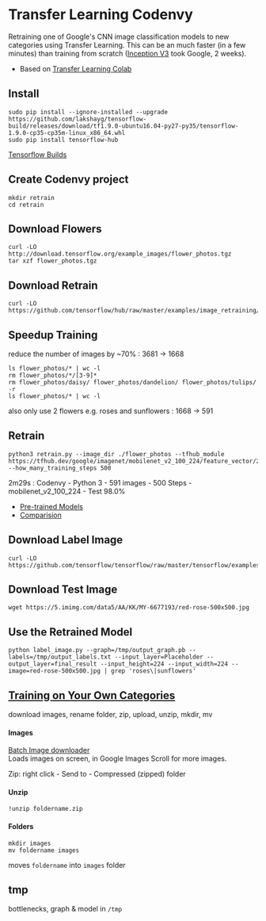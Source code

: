 # Transfer Learning Codenvy

Retraining one of Google's CNN image classification models to new categories using Transfer Learning.
This can be an much faster (in a few minutes) than training from scratch ([Inception V3](https://github.com/EN10/KerasInception) took Google, 2 weeks).

* Based on [Transfer Learning Colab](https://github.com/EN10/TransferLearnColab)

## Install
    sudo pip install --ignore-installed --upgrade https://github.com/lakshayg/tensorflow-build/releases/download/tf1.9.0-ubuntu16.04-py27-py35/tensorflow-1.9.0-cp35-cp35m-linux_x86_64.whl
    sudo pip install tensorflow-hub

[Tensorflow Builds](https://github.com/lakshayg/tensorflow-build)

## Create Codenvy project
    mkdir retrain
    cd retrain

## Download Flowers
    curl -LO http://download.tensorflow.org/example_images/flower_photos.tgz
    tar xzf flower_photos.tgz

## Download Retrain
    curl -LO https://github.com/tensorflow/hub/raw/master/examples/image_retraining/retrain.py

## Speedup Training 
reduce the number of images by ~70% : 3681 -> 1668

    ls flower_photos/* | wc -l
    rm flower_photos/*/[3-9]*
    rm flower_photos/daisy/ flower_photos/dandelion/ flower_photos/tulips/ -r
    ls flower_photos/* | wc -l
also only use 2 flowers e.g. roses and sunflowers : 1668 -> 591

## Retrain
    python3 retrain.py --image_dir ./flower_photos --tfhub_module https://tfhub.dev/google/imagenet/mobilenet_v2_100_224/feature_vector/2 --how_many_training_steps 500
    
2m29s : Codenvy - Python 3 - 591 images - 500 Steps - mobilenet_v2_100_224 - Test 98.0%    

* [Pre-trained Models ](https://github.com/tensorflow/models/blob/master/research/slim/README.md#pre-trained-models)
* [Comparision](https://1.bp.blogspot.com/-E1qM-CKq-BA/WfuGc22fPBI/AAAAAAAACIg/frpwbO5Jh-oL0cSObyJa29fXkBsuVl7CACLcBGAs/s1600/image3.jpg)

## Download Label Image
    curl -LO https://github.com/tensorflow/tensorflow/raw/master/tensorflow/examples/label_image/label_image.py

## Download Test Image
    wget https://5.imimg.com/data5/AA/KK/MY-6677193/red-rose-500x500.jpg

## Use the Retrained Model
    python label_image.py --graph=/tmp/output_graph.pb --labels=/tmp/output_labels.txt --input_layer=Placeholder --output_layer=final_result --input_height=224 --input_width=224 --image=red-rose-500x500.jpg | grep 'roses\|sunflowers'

## [Training on Your Own Categories](https://github.com/EN10/TensorFlowForPoets#training-on-your-own-categories)

download images, rename folder, zip, upload, unzip, mkdir, mv   

#### Images
[Batch Image downloader](https://chrome.google.com/webstore/detail/fatkun-batch-download-ima/nnjjahlikiabnchcpehcpkdeckfgnohf?hl=en)    
Loads images on screen, in Google Images Scroll for more images.

Zip: right click - Send to - Compressed (zipped) folder

#### Unzip

    !unzip foldername.zip

#### Folders

    mkdir images
    mv foldername images

moves `foldername` into `images` folder

## tmp

bottlenecks, graph & model in `/tmp`
